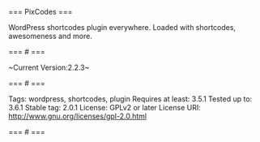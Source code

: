 === PixCodes ===

WordPress shortcodes plugin everywhere. Loaded with shortcodes, awesomeness and more.

=== # ===

~Current Version:2.2.3~

=== # ===

Tags: wordpress, shortcodes, plugin
Requires at least: 3.5.1
Tested up to: 3.6.1
Stable tag: 2.0.1
License: GPLv2 or later
License URI: http://www.gnu.org/licenses/gpl-2.0.html

=== # ===


